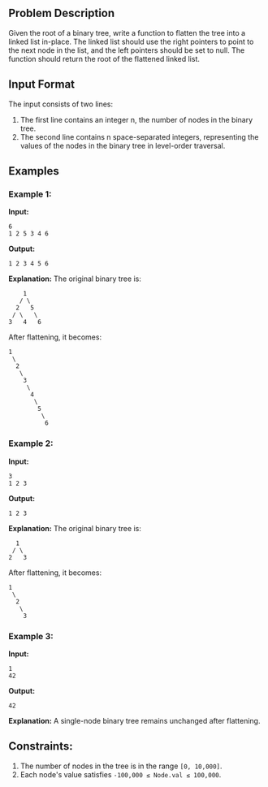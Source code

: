 ## Problem Description

Given the root of a binary tree, write a function to flatten the tree into a linked list in-place. The linked list should use the right pointers to point to the next node in the list, and the left pointers should be set to null. The function should return the root of the flattened linked list.

## Input Format

The input consists of two lines:
1. The first line contains an integer n, the number of nodes in the binary tree.
2. The second line contains n space-separated integers, representing the values of the nodes in the binary tree in level-order traversal.

## Examples

### Example 1:

**Input:**
```
6
1 2 5 3 4 6
```

**Output:**
```
1 2 3 4 5 6
```

**Explanation:**
The original binary tree is:
```
    1
   / \
  2   5
 / \   \
3   4   6
```
After flattening, it becomes:
```
1
 \
  2
   \
    3
     \
      4
       \
        5
         \
          6
```

### Example 2:

**Input:**
```
3
1 2 3
```

**Output:**
```
1 2 3
```

**Explanation:**
The original binary tree is:
```
  1
 / \
2   3
```
After flattening, it becomes:
```
1
 \
  2
   \
    3
```

### Example 3:

**Input:**
```
1
42
```

**Output:**
```
42
```

**Explanation:**
A single-node binary tree remains unchanged after flattening.

## Constraints:

1. The number of nodes in the tree is in the range `[0, 10,000]`.
2. Each node's value satisfies `-100,000 ≤ Node.val ≤ 100,000`.